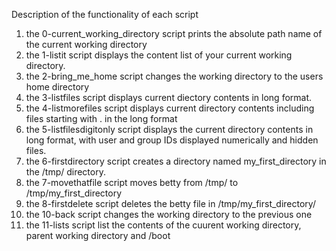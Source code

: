 Description of the functionality of each script
1. the 0-current_working_directory script prints the absolute path name of the current working directory
2. the 1-listit script displays the content list of your current working directory.
3. the 2-bring_me_home script changes the working directory to the users home directory
4. the 3-listfiles script displays current diectory contents in long format.
5. the 4-listmorefiles script displays current directory contents including files starting with . in the long format
6. the 5-listfilesdigitonly script displays the current directory contents in long format, with user and group IDs displayed numerically and hidden files.
7. the 6-firstdirectory script creates a directory named my_first_directory in the /tmp/ directory.
8. the 7-movethatfile script moves betty from /tmp/ to /tmp/my_first_directory
9. the 8-firstdelete script deletes the betty file in /tmp/my_first_directory/
10. the 10-back script changes the working directory to the previous one
11. the 11-lists script list the contents of the cuurent working directory, parent working directory and /boot 
